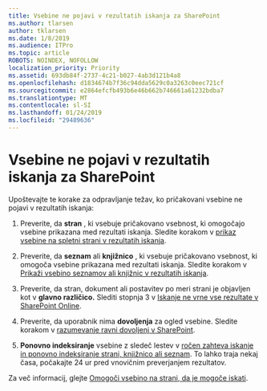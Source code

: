```yaml
---
title: Vsebine ne pojavi v rezultatih iskanja za SharePoint
ms.author: tlarsen
author: tklarsen
ms.date: 1/8/2019
ms.audience: ITPro
ms.topic: article
ROBOTS: NOINDEX, NOFOLLOW
localization_priority: Priority
ms.assetid: 693db84f-2737-4c21-b027-4ab3d121b4a8
ms.openlocfilehash: d1834674b7f36c94dda5629c0a3263c0eec721cf
ms.sourcegitcommit: e2864efcfb493b6e46b662b746661a61232bdba7
ms.translationtype: MT
ms.contentlocale: sl-SI
ms.lasthandoff: 01/24/2019
ms.locfileid: "29489636"
---
```

# <a name="content-doesnt-appear-in-sharepoint-search-results"></a>Vsebine ne pojavi v rezultatih iskanja za SharePoint

Upoštevajte te korake za odpravljanje težav, ko pričakovani vsebine ne pojavi v rezultatih iskanja:
  
1. Preverite, da **stran** , ki vsebuje pričakovano vsebnost, ki omogočajo vsebine prikazana med rezultati iskanja. Sledite korakom v [prikaz vsebine na spletni strani v rezultatih iskanja](https://docs.microsoft.com/en-us/sharepoint/make-site-content-searchable#show-content-on-a-site-in-search-results).
    
2. Preverite, da **seznam** ali **knjižnico** , ki vsebuje pričakovano vsebnost, ki omogoča vsebine prikazana med rezultati iskanja. Sledite korakom v [Prikaži vsebino seznamov ali knjižnic v rezultatih iskanja](https://docs.microsoft.com/en-us/sharepoint/make-site-content-searchable#show-content-from-lists-or-libraries-in-search-results). 
    
3. Preverite, da stran, dokument ali postavitev po meri strani je objavljen kot v **glavno različico.** Slediti stopnja 3 v [Iskanje ne vrne vse rezultate v SharePoint Online](https://go.microsoft.com/fwlink/?linkid=874525).
    
4. Preverite, da uporabnik nima **dovoljenja** za ogled vsebine. Sledite korakom v [razumevanje ravni dovoljenj v SharePoint](https://go.microsoft.com/fwlink/?linkid=867071).
    
5. **Ponovno indeksiranje** vsebine z sledeč lestev v [ročen zahteva iskanje in ponovno indeksiranje strani, knjižnico ali seznam](https://docs.microsoft.com/en-us/sharepoint/crawl-site-content). To lahko traja nekaj časa, počakajte 24 ur pred vnovičnim preverjanjem rezultatov.
    
Za več informacij, glejte [Omogoči vsebino na strani, da je mogoče iskati](https://docs.microsoft.com/en-us/sharepoint/make-site-content-searchable). 
  


